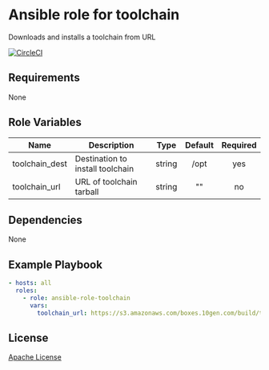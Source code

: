 Ansible role for toolchain
==================================

Downloads and installs a toolchain from URL

[![CircleCI](https://img.shields.io/circleci/build/github/mongodb-ansible-roles/ansible-role-toolchain/master?style=flat-square)](https://circleci.com/gh/mongodb-ansible-roles/ansible-role-toolchain)

Requirements
------------

None

Role Variables
--------------

| Name | Description | Type | Default | Required |
|------|-------------|:----:|:-------:|:--------:|
| toolchain\_dest | Destination to install toolchain | string | /opt | yes |
| toolchain\_url | URL of toolchain tarball | string | "" | no |

Dependencies
------------

None

Example Playbook
----------------

```yaml
- hosts: all
  roles:
    - role: ansible-role-toolchain
      vars:
        toolchain_url: https://s3.amazonaws.com/boxes.10gen.com/build/toolchain-drivers/mongo-java-driver/java-toolchain-linux_x64-684d8a531d064469d4ca29e831e5929420e486d6.tar.gz
```

License
-------

[Apache License](LICENSE)

